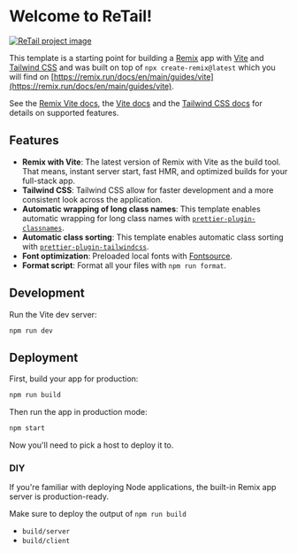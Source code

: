 # Welcome to ReTail!

<a href="https://www.secretmessag.es">
  <img alt="ReTail project image" src="https://github.com/user-attachments/assets/faa11cde-3eec-4bb9-b140-e369d8639bd4">
</a>

This template is a starting point for building a [Remix](https://remix.run) app with [Vite](https://vitejs.dev) and [Tailwind CSS](https://tailwindcss.com) and was built on top of `npx create-remix@latest` which you will find on [https://remix.run/docs/en/main/guides/vite](https://remix.run/docs/en/main/guides/vite).

See the [Remix Vite docs](https://remix.run/docs/en/main/future/vite), the [Vite docs](https://vitejs.dev/guide/) and the [Tailwind CSS docs](https://tailwindcss.com/docs/installation) for details on supported features.

## Features

- **Remix with Vite**: The latest version of Remix with Vite as the build tool. That means, instant server start, fast HMR, and optimized builds for your full-stack app.
- **Tailwind CSS**: Tailwind CSS allow for faster development and a more consistent look across the application.
- **Automatic wrapping of long class names**: This template enables automatic wrapping for long class names with [`prettier-plugin-classnames`](https://www.npmjs.com/package/prettier-plugin-classnames).
- **Automatic class sorting**: This template enables automatic class sorting with [`prettier-plugin-tailwindcss`](https://tailwindcss.com/blog/automatic-class-sorting-with-prettier).
- **Font optimization**: Preloaded local fonts with [Fontsource](https://fontsource.org/).
- **Format script**: Format all your files with `npm run format`.

## Development

Run the Vite dev server:

```shellscript
npm run dev
```

## Deployment

First, build your app for production:

```sh
npm run build
```

Then run the app in production mode:

```sh
npm start
```

Now you'll need to pick a host to deploy it to.

### DIY

If you're familiar with deploying Node applications, the built-in Remix app server is production-ready.

Make sure to deploy the output of `npm run build`

- `build/server`
- `build/client`
